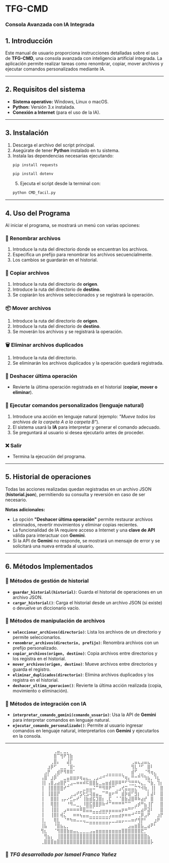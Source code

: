 # TFG-CMD

### Consola Avanzada con IA Integrada

## 1. Introducción
Este manual de usuario proporciona instrucciones detalladas sobre el uso de **TFG-CMD**, una consola avanzada con inteligencia artificial integrada. La aplicación permite realizar tareas como renombrar, copiar, mover archivos y ejecutar comandos personalizados mediante IA.

---

## 2. Requisitos del sistema
- **Sistema operativo:** Windows, Linux o macOS.
- **Python:** Versión 3.x instalada.
- **Conexión a Internet** (para el uso de la IA).

---

## 3. Instalación
1. Descarga el archivo del script principal.
2. Asegúrate de tener **Python** instalado en tu sistema.
3. Instala las dependencias necesarias ejecutando:
   ```bash
   pip install requests
   ```
   ```bash
   pip install dotenv
   ```
   5. Ejecuta el script desde la terminal con:
   ```bash
   python CMD_facil.py
   ```

---

## 4. Uso del Programa
Al iniciar el programa, se mostrará un menú con varias opciones:

### 📂 Renombrar archivos
1. Introduce la ruta del directorio donde se encuentran los archivos.
2. Especifica un prefijo para renombrar los archivos secuencialmente.
3. Los cambios se guardarán en el historial.

### 📄 Copiar archivos
1. Introduce la ruta del directorio de **origen**.
2. Introduce la ruta del directorio de **destino**.
3. Se copiarán los archivos seleccionados y se registrará la operación.

### 📦 Mover archivos
1. Introduce la ruta del directorio de **origen**.
2. Introduce la ruta del directorio de **destino**.
3. Se moverán los archivos y se registrará la operación.

### 🗑️ Eliminar archivos duplicados
1. Introduce la ruta del directorio.
2. Se eliminarán los archivos duplicados y la operación quedará registrada.

### 🔄 Deshacer última operación
- Revierte la última operación registrada en el historial (**copiar, mover o eliminar**).

### 🤖 Ejecutar comandos personalizados (lenguaje natural)
1. Introduce una acción en lenguaje natural (ejemplo: *"Mueve todos los archivos de la carpeta A a la carpeta B"*).
2. El sistema usará la **IA** para interpretar y generar el comando adecuado.
3. Se preguntará al usuario si desea ejecutarlo antes de proceder.

### ❌ Salir
- Termina la ejecución del programa.

---

## 5. Historial de operaciones
Todas las acciones realizadas quedan registradas en un archivo JSON (**historial.json**), permitiendo su consulta y reversión en caso de ser necesario.

**Notas adicionales:**
- La opción **"Deshacer última operación"** permite restaurar archivos eliminados, revertir movimientos y eliminar copias recientes.
- La funcionalidad de IA requiere acceso a Internet y una **clave de API** válida para interactuar con **Gemini**.
- Si la API de **Gemini** no responde, se mostrará un mensaje de error y se solicitará una nueva entrada al usuario.

---

## 6. Métodos Implementados
### 📌 Métodos de gestión de historial
- **`guardar_historial(historial)`**: Guarda el historial de operaciones en un archivo JSON.
- **`cargar_historial()`**: Carga el historial desde un archivo JSON (si existe) o devuelve un diccionario vacío.

### 📌 Métodos de manipulación de archivos
- **`seleccionar_archivos(directorio)`**: Lista los archivos de un directorio y permite seleccionarlos.
- **`renombrar_archivos(directorio, prefijo)`**: Renombra archivos con un prefijo personalizado.
- **`copiar_archivos(origen, destino)`**: Copia archivos entre directorios y los registra en el historial.
- **`mover_archivos(origen, destino)`**: Mueve archivos entre directorios y guarda el registro.
- **`eliminar_duplicados(directorio)`**: Elimina archivos duplicados y los registra en el historial.
- **`deshacer_ultima_operacion()`**: Revierte la última acción realizada (copia, movimiento o eliminación).

### 📌 Métodos de integración con IA
- **`interpretar_comando_gemini(comando_usuario)`**: Usa la API de **Gemini** para interpretar comandos en lenguaje natural.
- **`ejecutar_comando_personalizado()`**: Permite al usuario ingresar comandos en lenguaje natural, interpretarlos con **Gemini** y ejecutarlos en la consola.

---



⠀⠀⠀⠀⠀⠀⠀⠀⠀⠀⠀⠀⠀⠀⠀⢀⣤⡀⣀⡀⠀⠀⠀⠀⠀⠀⠀⠀⠀⠀⠀⠀⠀⠀⠀⠀⠀⠀⠀⠀⠀⠀⠀⠀⠀⠀⠀⠀⠀
⠀⠀⠀⠀⠀⠀⠀⠀⠀⠀⠀⠀⠀⠀⠀⣿⠉⢻⠟⢹⣷⠀⠀⠀⠀⠀⠀⠀⠀⠀⠀⠀⠀⠀⠀⠀⠀⠀⠀⠀⠀⠀⠀⠀⠀⠀⠀⠀⠀
⠀⠀⠀⠀⠀⠀⠀⠀⠀⠀⠀⠀⠀⠀⢀⣿⡄⠀⠀⣼⡏⠀⠀⠀⠀⠀⠀⠀⠀⠀⠀⠀⠀⠀⠀⠀⠀⠀⠀⢀⣤⣄⣠⣤⣄⠀⠀⠀⠀
⠀⠀⠀⠀⠀⠀⠀⠀⠀⠀⠀⠀⠀⣰⡿⠋⠀⣀⣀⠈⣿⠂⠀⠀⠀⠀⠀⠀⠀⠀⠀⠀⠀⠀⠀⠀⠀⠀⠀⢻⣇⠘⠋⠀⣿⠇⠀⠀⠀
⠀⠀⠀⠀⠀⠀⠀⠀⠀⠀⠀⠀⣠⡟⠀⢀⣾⠟⠻⠿⠿⠁⠀⠀⠀⠀⠀⠀⠀⠀⠀⢀⣀⣀⣀⣀⡀⠀⠀⣾⠋⢀⣀⠈⠻⢶⣄⠀⠀
⠀⠀⠀⠀⠀⠀⠀⠀⠀⠀⠀⢠⣿⠁⣰⡿⠁⠀⣀⣤⣶⣶⡶⢶⣤⣄⡀⢀⣠⠴⠚⠉⠉⠉⠉⠉⠙⢶⡄⠛⠒⠛⠙⢳⣦⡀⠹⣆⠀
⠀⠀⠀⠀⠀⠀⠀⠀⠀⠀⠀⢸⡇⢠⣿⣠⣴⣿⡟⢉⣠⠤⠶⠶⠾⠯⣿⣿⣧⣀⣤⣶⣾⣿⡿⠿⠛⠋⢙⣛⡛⠳⣄⡀⠙⣷⡀⢹⡆
⠀⠀⠀⠀⠀⠀⠀⠀⠀⠀⠀⢸⠀⢸⣿⣿⣿⣿⠞⠉⠀⠀⠀⠀⣀⣤⣤⠬⠉⠛⠻⠿⠟⠉⢀⣠⢞⣭⣤⣤⣍⠙⠺⢷⡀⢸⡇⠀⣿
⠀⠀⠀⠀⠀⠀⠀⠀⠀⠀⠀⢸⠀⢸⣿⣿⡟⠀⠀⠀⢀⣠⠞⣫⢗⣫⢽⣶⣤⣀⠉⠛⣶⠖⠛⠀⣾⡷⣾⠋⣻⡆⠀⠀⡇⣼⠇⠀⣿
⠀⠀⠀⠀⠀⠀⠀⠀⠀⠀⠀⢸⠀⠀⣿⣿⡇⢠⡤⠔⣋⡤⠞⠁⢸⣷⣾⣯⣹⣿⡆⢀⣏⠀⠈⠈⣿⣷⣼⣿⠿⠷⣴⡞⠀⣿⠀⠀⣿
⠀⠀⠀⠀⠀⠀⠀⠀⠀⠀⠀⢸⠀⠀⢿⣿⡇⠀⠀⠘⠻⠤⣀⡀⠸⣿⣯⣿⣿⡿⠷⠚⠉⠛⠛⠛⠛⠉⠉⠀⣠⡾⠛⣦⢸⡏⠀⠀⣿
⠀⠀⠀⠀⠀⠀⠀⠀⠀⠀⠀⢸⠀⠀⢸⣿⡇⠀⣠⠶⠶⠶⠶⠿⣿⣭⣭⣁⣀⣠⣤⣤⣤⣤⣤⣤⡶⠶⠛⠋⢁⣀⣴⠟⣽⠇⠀⠀⣿
⠀⠀⠀⠀⠀⠀⠀⠀⠀⠀⠀⢸⠀⠀⢸⣿⡇⢾⣅⠀⠀⠶⠶⢦⣤⣤⣀⣉⣉⣉⣉⣁⣡⣤⣤⣴⡶⠶⠶⠚⠉⢉⡿⣠⠟⠀⠀⣰⡟
⠀⠀⠀⠀⠀⠀⠀⠀⠀⠀⠀⢸⡀⠀⠀⢿⣇⠀⠈⠛⠳⠶⠤⠤⢤⣀⣉⣉⣉⣉⣉⣉⣁⣀⣠⣤⡤⠤⠤⠶⠞⢻⡟⠃⠀⠀⣰⠟⠀
⠀⠀⠀⠀⠀⠀⠀⠀⠀⠀⠀⢸⣧⠀⠀⠘⣿⣦⣄⡀⠀⠀⠀⠀⠀⠀⠉⠉⠉⠉⠉⠉⠁⠀⠀⠀⠀⠀⣠⣤⣶⣿⣧⣀⣴⠟⠃⠀⠀
⠀⠀⠀⠀⠀⠀⠀⠀⠀⠀⠀⢻⣆⠀⠀⠈⢻⣿⣿⣷⣶⣤⣄⣀⣀⣀⣠⣤⣶⣶⣶⣶⣶⣶⣶⣶⣿⣿⣿⣿⣿⣿⣟⡉⠀⠀⠀⠀⠀
⠀⠀⠀⠀⠀⠀⠀⠀⠀⠀⠀⠀⢻⣦⡄⠀⢸⣿⣿⣿⣿⣿⣿⣿⣿⣿⣿⣿⣿⣿⣿⣿⣿⣿⣿⣿⣿⣿⣿⣿⣿⣿⣿⣿⣦⠀⠀⠀⠀
⠀⠀⠀⠀⠀⠀⠀⠀⠀⠀⠀⢀⣿⣿⣿⣶⣿⣿⣿⣿⣿⣿⣿⣿⣿⣿⣿⣿⣿⣿⣿⣿⣿⣿⣿⣿⣿⣿⣿⣿⣿⣿⣿⣿⣿⡧⠀⠀⠀


### 🚀 *TFG desarrollado por Ismael Franco Yañez*

